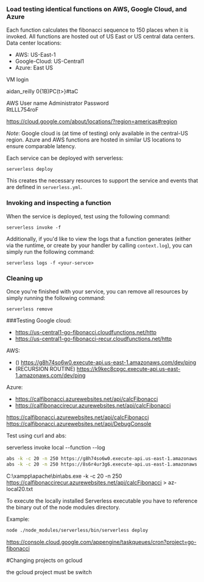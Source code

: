 ### Load testing identical functions on AWS, Google Cloud, and Azure

Each function calculates the fibonacci sequence to 150 places when it is invoked. All functions are hosted out of US East or US central data centers. Data center locations:

* AWS: US-East-1
* Google-Cloud: US-Central1 
* Azure: East US

VM login

aidan_reilly
0{1B)PC(t>}#taC

AWS
User name   Administrator
Password    
RtLLL754roF

https://cloud.google.com/about/locations/?region=americas#region

*Note*: Google cloud is (at time of testing) only available in the central-US region. Azure and AWS functions are hosted in similar US locations to ensure comparable latency.   

Each service can be deployed with serverless: 

```shell
serverless deploy
```

This creates the necessary resources to support the service and events that are defined in `serverless.yml`.

### Invoking and inspecting a function

When the service is deployed, test using the following command:

```shell
serverless invoke -f 
```

Additionally, if you'd like to view the logs that a function generates (either via the runtime, or create by your handler by calling `context.log`), you can simply run the following command:

```shell
serverless logs -f <your-servce>
```

### Cleaning up

Once you're finished with your service, you can remove all resources by simply running the following command:

```shell
serverless remove
```

###Testing
Google cloud: 
* https://us-central1-go-fibonacci.cloudfunctions.net/http
* https://us-central1-go-fibonacci-recur.cloudfunctions.net/http

AWS: 
* () https://g8h74so6w0.execute-api.us-east-1.amazonaws.com/dev/ping
* (RECURSION ROUTINE) https://k9kec8cpgc.execute-api.us-east-1.amazonaws.com/dev/ping

Azure: 
* https://calfibonacci.azurewebsites.net/api/calcFibonacci
* https://calfibonaccirecur.azurewebsites.net/api/calcFibonacci



https://calfibonacci.azurewebsites.net/api/calcFibonacci
https://calfibonacci.azurewebsites.net/api/DebugConsole

Test using curl and abs: 

serverless invoke local --function <your-service> --log

```bash
abs -k -c 20 -n 250 https://g8h74so6w0.execute-api.us-east-1.amazonaws.com/dev/ping
abs -k -c 20 -n 250 https://8s6r4ur3g6.execute-api.us-east-1.amazonaws.com/dev/ping

```

C:\xampp\apache\bin\abs.exe -k -c 20 -n 250 https://calfibonaccirecur.azurewebsites.net/api/calcFibonacci > az-local20.txt

To execute the locally installed Serverless executable you have to reference the binary out of the node modules directory.

Example:

```bash
node ./node_modules/serverless/bin/serverless deploy

```

https://console.cloud.google.com/appengine/taskqueues/cron?project=go-fibonacci

#Changing projects on gcloud

the gcloud project must be switch

